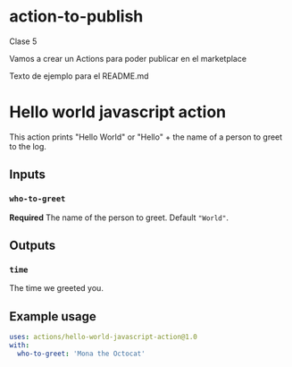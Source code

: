 # action-to-publish
Clase 5

Vamos a crear un Actions para poder publicar en el marketplace


Texto de ejemplo para el README.md


# Hello world javascript action

This action prints "Hello World" or "Hello" + the name of a person to greet to the log.

## Inputs

### `who-to-greet`

**Required** The name of the person to greet. Default `"World"`.

## Outputs

### `time`

The time we greeted you.

## Example usage

```yaml
uses: actions/hello-world-javascript-action@1.0
with:
  who-to-greet: 'Mona the Octocat'
```
